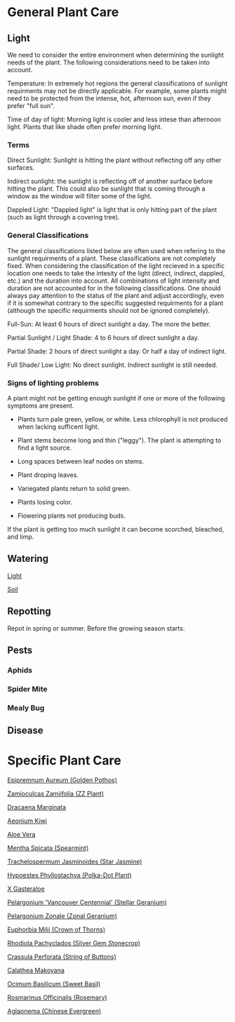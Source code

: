 # General Plant Care
## Light

We need to consider the entire environment when determining the sunlight needs of the plant. The following considerations need to be taken into account.

Temperature: In extremely hot regions the general classifications of sunlight requirments may not be directly applicable. For example, some plants might need to be protected from the intense, hot, afternoon sun, even if they prefer "full sun".

Time of day of light: Morning light is cooler and less intese than afternoon light. Plants that like shade often prefer morning light.

### Terms

Direct Sunlight: Sunlight is hitting the plant without reflecting off any other surfaces.

Indirect sunlight: the sunlight is reflecting off of another surface before hitting the plant. This could also be sunlight that is coming through a window as the window will filter some of the light.

Dappled Light: "Dappled light" is light that is only hitting part of the plant (such as light through a covering tree).

### General Classifications

The general classifications listed below are often used when refering to the sunlight requirments of a plant. These classifications are not completely fixed. When considering the classification of the light recieved in a specific location one needs to take the intesity of the light (direct, indirect, dappled, etc.) and the duration into account. All combinations of light intensity and duration are not accounted for in the following classifications. One should always pay attention to the status of the plant and adjust accordingly, even if it is somewhat contrary to the specific suggested requirments for a plant (although the specific requirments should not be ignored completely).

Full-Sun: At least 6 hours of direct sunlight a day. The more the better.

Partial Sunlight / Light Shade: 4 to 6 hours of direct sunlight a day.

Partial Shade: 2 hours of direct sunlight a day. Or half a day of indirect light.

Full Shade/ Low Light: No direct sunlight. Indirect sunlight is still needed.

### Signs of lighting problems
A plant might not be getting enough sunlight if one or more of the following symptoms are present.

* Plants turn pale green, yellow, or white. Less chlorophyll is not produced when lacking sufficent light.

* Plant stems become long and thin ("leggy"). The plant is attempting to find a light source.

* Long spaces between leaf nodes on stems.

* Plant droping leaves.

* Variegated plants return to solid green.

* Plants losing color.

* Flowering plants not producing buds.

If the plant is getting too much sunlight it can become scorched, bleached, and limp.

## Watering

[Light](general_care/light.md)

[Soil](general_care/soil.md)

## Repotting
Repot in spring or summer. Before the growing season starts.

## Pests

### Aphids

### Spider Mite

### Mealy Bug

## Disease


# Specific Plant Care
[Epipremnum Aureum (Golden Pothos)](specific_care/epipremnum_aureum.md)

[Zamioculcas Zamiifolia (ZZ Plant)](specific_care/zamioculcas_zamiifolia.md)

[Dracaena Marginata](specific_care/dracaena_marginata.md)

[Aeonium Kiwi](specific_care/aeonium_kiwi.md)

[Aloe Vera](specific_care/aloe_vera.md)

[Mentha Spicata (Spearmint)](specific_care/mentha_spicata.md)

[Trachelospermum Jasminoides (Star Jasmine)](specific_care/trachelospermum_jasminoides.md)

[Hypoestes Phyllostachya (Polka-Dot Plant)](specific_care/hypoestes_phyllostachya.md)

[X Gasteraloe](specific_care/x_gasteraloe.md)

[Pelargonium 'Vancouver Centennial' (Stellar Geranium)](specific_care/pelargonium_vc.md)

[Pelargonium Zonale (Zonal Geranium)](specific_care/pelargonium_zonale.md)

[Euphorbia Milii (Crown of Thorns)](specific_care/euphorbia_milii.md)

[Rhodiola Pachyclados (Silver Gem Stonecrop)](specific_care/rhodiola_pachyclados.md)

[Crassula Perforata (String of Buttons)](specific_care/crassula_perforata.md)

[Calathea Makoyana](specific_care/calathea_makoyana.md)

[Ocimum Basilicum (Sweet Basil)](specific_care/ocimum_basilicum.md)

[Rosmarinus Officinalis (Rosemary)](specific_care/rosmarinum_officinalis.md)

[Aglaonema (Chinese Evergreen)](specific_care/aglaonema.md)
